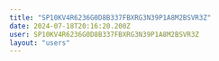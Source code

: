 ```yaml
---
title: "SP10KV4R6236G0D8B337FBXRG3N39P1A8M2BSVR3Z"
date: 2024-07-18T20:16:20.200Z
user: SP10KV4R6236G0D8B337FBXRG3N39P1A8M2BSVR3Z
layout: "users"
---
```

    